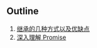 ## Outline

1. [继承的几种方式以及优缺点](/javascript/js/extends.html)
2. [深入理解 Promise](/javascript/js/promise.html)



